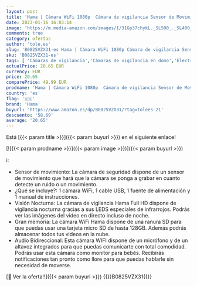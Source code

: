 ```yaml
---
layout: post
title: 'Hama | Cámara WiFi 1080p  Cámara de vigilancia Sensor de Movimiento y función de visión Nocturna  Control por App Voz Compatible con Alexa y Google Home  Color Blanco  2 4 GHz.'
date: 2023-01-16 16:03:14
image: 'https://m.media-amazon.com/images/I/31Gp37chykL._SL500_._SL400_.jpg'
comments: true
category: ofertas
author: 'tole.es'
slug: 'B0825VZX31-es Hama | Cámara WiFi 1080p Cámara de vigilancia Sensor de...'
sku: 'B0825VZX31-es'
tags: [ 'Cámaras de vigilancia','Cámaras de vigilancia en domo','Electrónica','Fotografía y videocámaras','alexa','google','hama','home','🇪🇸', ]
actualPrice: 20.65 EUR
currency: EUR
price: 20.65
comparePrice: 49.99 EUR
prodname: 'Hama | Cámara WiFi 1080p  Cámara de vigilancia Sensor de Movimiento y función de visión Nocturna  Control por App Voz Compatible con Alexa y Google Home  Color Blanco  2 4 GHz.'
country: 'es'
flag: '🇪🇸'
brand: 'Hama'
buyurl: 'https://www.amazon.es/dp/B0825VZX31/?tag=tolees-21'
descuento: '58.69'
average: '20.65'
---
```


Está [{{< param title >}}]({{< param buyurl >}}) en el siguiente enlace!

[![{{< param prodname >}}]({{< param image >}})]({{< param buyurl >}})

ℹ️:

- Sensor de movimiento: La cámara de seguridad dispone de un sensor de movimiento que hará que la cámara se ponga a grabar en cuanto detecte un ruido o un movimiento.
- ¿Qué se incluye?: 1 cámara WiFi, 1 cable USB, 1 fuente de alimentación y 1 manual de instrucciones.
- Visión Nocturna: La cámara de vigilancia Hama Full HD dispone de vigilancia nocturna gracias a sus LEDS especiales de infrarrojos. Podrás ver las imágenes del video en directo incluso de noche.
- Gran memoria: La cámara WiFi Hama dispone de una ranura SD para que puedas usar una tarjeta micro SD de hasta 128GB. Además podrás almacenar todos tus videos en la nube.
- Audio Bidireccional: Esta cámara WIFI dispone de un micrófono y de un altavoz integrados para que puedas comunicarte con total comodidad. Podrás usar esta cámara como monitor para bebés. Recibirás notificaciones tan pronto como llore para que puedas hablarle sin necesidad de moverse.

[🛒 Ver la oferta!!]({{< param buyurl >}})
{{<world>}}B0825VZX31{{</world>}}
